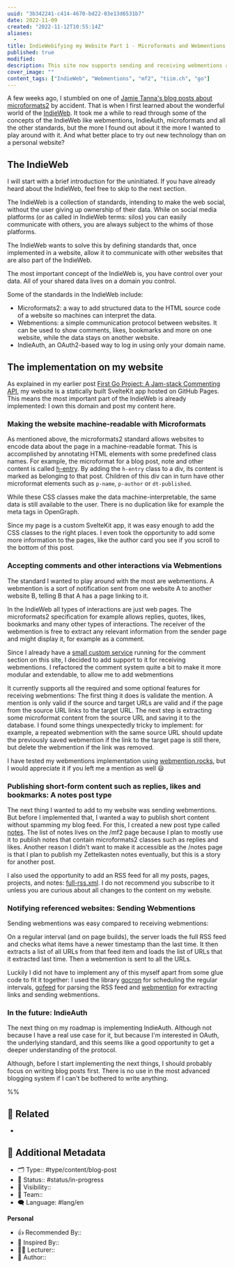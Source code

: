 ```yaml
---
uuid: "3b342241-c414-4670-bd22-03e13d6531b7"
date: 2022-11-09
created: "2022-11-12T10:55:14Z"
aliases:
  -
title: IndieWebifying my Website Part 1 - Microformats and Webmentions
published: true
modified:
description: This site now supports sending and receiving webmentions and surfacing structured data using microformats2.
cover_image: ""
content_tags: ["IndieWeb", "Webmentions", "mf2", "tiim.ch", "go"]
---
```


A few weeks ago, I stumbled on one of [Jamie Tanna's blog posts about microformats2](https://www.jvt.me/posts/2019/08/21/rsvp-from-your-website/) by accident. That is when I first learned about the wonderful world of the [IndieWeb](https://indieweb.org/why). It took me a while to read through some of the concepts of the IndieWeb like webmentions, IndieAuth, microformats and all the other standards, but the more I found out about it the more I wanted to play around with it. And what better place to try out new technology than on a personal website?

## The IndieWeb

I will start with a brief introduction for the uninitiated. If you have already heard about the IndieWeb, feel free to skip to the next section.

The IndieWeb is a collection of standards, intending to make the web social, without the user giving up ownership of their data. While on social media platforms (or as called in IndieWeb terms: silos) you can easily communicate with others, you are always subject to the whims of those platforms.

The IndieWeb wants to solve this by defining standards that, once implemented in a website, allow it to communicate with other websites that are also part of the IndieWeb.

The most important concept of the IndieWeb is, you have control over your data. All of your shared data lives on a domain you control.

Some of the standards in the IndieWeb include:

- Microformats2: a way to add structured data to the HTML source code of a website so machines can interpret the data.
- Webmentions: a simple communication protocol between websites. It can be used to show comments, likes, bookmarks and more on one website, while the data stays on another website.
- IndieAuth, an OAuth2-based way to log in using only your domain name.

## The implementation on my website

As explained in my earlier post [First Go Project: A Jam-stack Commenting API](https://tiim.ch/blog/2022-07-12-first-go-project-commenting-api), my website is a statically built SvelteKit app hosted on GitHub Pages. This means the most important part of the IndieWeb is already implemented: I own this domain and post my content here.

### Making the website machine-readable with Microformats

As mentioned above, the microformats2 standard allows websites to encode data about the page in a machine-readable format. This is accomplished by annotating HTML elements with some predefined class names. For example, the microformat for a blog post, note and other content is called [h-entry](http://microformats.org/wiki/h-entry). By adding the `h-entry` class to a div, its content is marked as belonging to that post. Children of this div can in turn have other microformat elements such as `p-name`, `p-author` or `dt-published`.

While these CSS classes make the data machine-interpretable, the same data is still available to the user. There is no duplication like for example the meta tags in OpenGraph.

Since my page is a custom SvelteKit app, it was easy enough to add the CSS classes to the right places. I even took the opportunity to add some more information to the pages, like the author card you see if you scroll to the bottom of this post.

### Accepting comments and other interactions via Webmentions

The standard I wanted to play around with the most are webmentions. A webmention is a sort of notification sent from one website A to another website B, telling B that A has a page linking to it.

In the IndieWeb all types of interactions are just web pages. The microformats2 specification for example allows replies, quotes, likes, bookmarks and many other types of interactions. The receiver of the webmention is free to extract any relevant information from the sender page and might display it, for example as a comment.

Since I already have a [small custom service](https://github.com/Tiim/go-comment-api) running for the comment section on this site, I decided to add support to it for receiving webmentions. I refactored the comment system quite a bit to make it more modular and extendable, to allow me to add webmentions

It currently supports all the required and some optional features for receiving webmentions: The first thing it does is validate the mention. A mention is only valid if the source and target URLs are valid and if the page from the source URL links to the target URL. The next step is extracting some microformat content from the source URL and saving it to the database.
I found some things unexpectedly tricky to implement: for example, a repeated webmention with the same source URL should update the previously saved webmention if the link to the target page is still there, but delete the webmention if the link was removed.

I have tested my webmentions implementation using [webmention.rocks](https://webmention.rocks), but I would appreciate it if you left me a mention as well 😃

### Publishing short-form content such as replies, likes and bookmarks: A notes post type

The next thing I wanted to add to my website was sending webmentions. But before I implemented that, I wanted a way to publish short content without spamming my blog feed. For this, I created a new post type called [notes](/mf2). The list of notes lives on the /mf2 page because I plan to mostly use it to publish notes that contain microformats2 classes such as replies and likes. Another reason I didn't want to make it accessible as the /notes page is that I plan to publish my Zettelkasten notes eventually, but this is a story for another post.

I also used the opportunity to add an RSS feed for all my posts, pages, projects, and notes: [full-rss.xml](/full-rss.xml). I do not recommend you subscribe to it unless you are curious about all changes to the content on my website.

### Notifying referenced websites: Sending Webmentions

Sending webmentions was easy compared to receiving webmentions:

On a regular interval (and on page builds), the server loads the full RSS feed and checks what items have a newer timestamp than the last time. It then extracts a list of all URLs from that feed item and loads the list of URLs that it extracted last time. Then a webmention is sent to all the URLs.

Luckily I did not have to implement any of this myself apart from some glue code to fit it together: I used the library [gocron](https://github.com/go-co-op/gocron) for scheduling the regular intervals, [gofeed](https://github.com/mmcdole/gofeed) for parsing the RSS feed and [webmention](https://willnorris.com/go/webmention) for extracting links and sending webmentions.

### In the future: IndieAuth

The next thing on my roadmap is implementing IndieAuth. Although not because I have a real use case for it, but because I'm interested in OAuth, the underlying standard, and this seems like a good opportunity to get a deeper understanding of the protocol.

Although, before I start implementing the next things, I should probably focus on writing blog posts first. There is no use in the most advanced blogging system if I can't be bothered to write anything.

%%

## 📎 Related

-

## 📇 Additional Metadata

- 🗂 Type:: #type/content/blog-post
- 📝 Status:: #status/in-progress
- 🔐 Visibility::
- 👥 Team::
- 🗨 Language: #lang/en

**Personal**

- 👍 Recommended By::
- 🔮 Inspired By::
- 👨‍🎓 Lecturer::
- 📕 Author::
